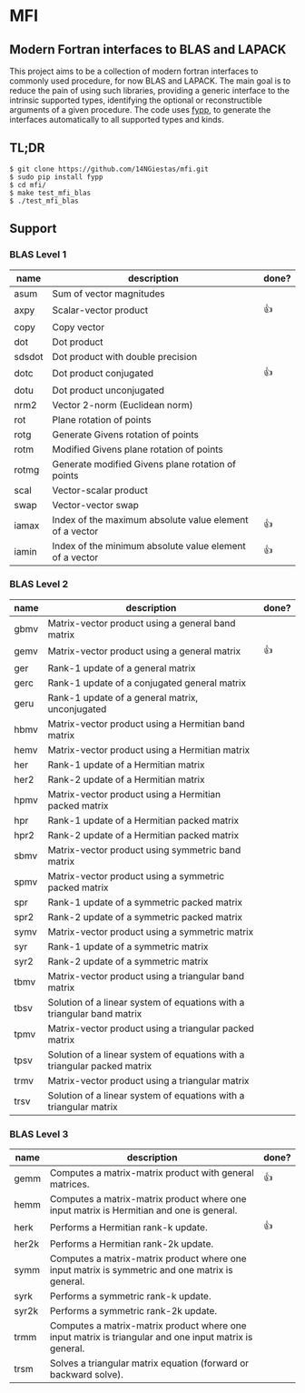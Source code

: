 # MFI
## Modern Fortran interfaces to BLAS and LAPACK
This project aims to be a collection of modern fortran interfaces to commonly used procedure, for now BLAS and LAPACK.
The main goal is to reduce the pain of using such libraries, providing a generic interface to the intrinsic supported types, 
identifying the optional or reconstructible arguments of a given procedure. The code uses [fypp](https://github.com/aradi/fypp),
to generate the interfaces automatically to all supported types and kinds.

## TL;DR
```
$ git clone https://github.com/14NGiestas/mfi.git
$ sudo pip install fypp
$ cd mfi/
$ make test_mfi_blas
$ ./test_mfi_blas
```

## Support
### BLAS Level 1

|  name  |       description                                        | done? | 
|--------|----------------------------------------------------------|-------|
| asum   | Sum of vector magnitudes                                 |       |
| axpy   | Scalar-vector product                                    |  :+1: |
| copy   | Copy vector                                              |       |
| dot    | Dot product                                              |       |
| sdsdot | Dot product with double precision                        |       |
| dotc   | Dot product conjugated                                   |  :+1: |
| dotu   | Dot product unconjugated                                 |       |
| nrm2   | Vector 2-norm (Euclidean norm)                           |       |
| rot    | Plane rotation of points                                 |       |
| rotg   | Generate Givens rotation of points                       |       |
| rotm   | Modified Givens plane rotation of points                 |       |
| rotmg  | Generate modified Givens plane rotation of points        |       |
| scal   | Vector-scalar product                                    |       |
| swap   | Vector-vector swap                                       |       |
| iamax  | Index of the maximum absolute value element of a vector  |  :+1: |
| iamin  | Index of the minimum absolute value element of a vector  |  :+1: |

### BLAS Level 2

|  name  |       description                                                         | done? | 
|--------|---------------------------------------------------------------------------|-------|
|  gbmv  | Matrix-vector product using a general band matrix                         |       |
|  gemv  | Matrix-vector product using a general matrix                              |  :+1: |
|  ger   | Rank-1 update of a general matrix                                         |       |
|  gerc  | Rank-1 update of a conjugated general matrix                              |       |
|  geru  | Rank-1 update of a general matrix, unconjugated                           |       |
|  hbmv  | Matrix-vector product using a Hermitian band matrix                       |       |
|  hemv  | Matrix-vector product using a Hermitian matrix                            |       |
|  her   | Rank-1 update of a Hermitian matrix                                       |       |
|  her2  | Rank-2 update of a Hermitian matrix                                       |       |
|  hpmv  | Matrix-vector product using a Hermitian packed matrix                     |       |
|  hpr   | Rank-1 update of a Hermitian packed matrix                                |       |
|  hpr2  | Rank-2 update of a Hermitian packed matrix                                |       |
|  sbmv  | Matrix-vector product using symmetric band matrix                         |       |
|  spmv  | Matrix-vector product using a symmetric packed matrix                     |       |
|  spr   | Rank-1 update of a symmetric packed matrix                                |       |
|  spr2  | Rank-2 update of a symmetric packed matrix                                |       |
|  symv  | Matrix-vector product using a symmetric matrix                            |       |
|  syr   | Rank-1 update of a symmetric matrix                                       |       |
|  syr2  | Rank-2 update of a symmetric matrix                                       |       |
|  tbmv  | Matrix-vector product using a triangular band matrix                      |       |
|  tbsv  | Solution of a linear system of equations with a triangular band matrix    |       |
|  tpmv  | Matrix-vector product using a triangular packed matrix                    |       |
|  tpsv  | Solution of a linear system of equations with a triangular packed matrix  |       |
|  trmv  | Matrix-vector product using a triangular matrix                           |       |
|  trsv  | Solution of a linear system of equations with a triangular matrix         |       |


### BLAS Level 3

|  name  |       description                                                                                      | done? | 
|--------|--------------------------------------------------------------------------------------------------------|-------|
|  gemm  | Computes a matrix-matrix product with general matrices.                                                |  :+1: |
|  hemm  | Computes a matrix-matrix product where one input matrix is Hermitian and one is general.               |       |
|  herk  | Performs a Hermitian rank-k update.                                                                    |  :+1: |
| her2k  | Performs a Hermitian rank-2k update.                                                                   |       |
|  symm  | Computes a matrix-matrix product where one input matrix is symmetric and one matrix is general.        |       |
|  syrk  | Performs a symmetric rank-k update.                                                                    |       |
| syr2k  | Performs a symmetric rank-2k update.                                                                   |       |
|  trmm  | Computes a matrix-matrix product where one input matrix is triangular and one input matrix is general. |       |
|  trsm  | Solves a triangular matrix equation (forward or backward solve).                                       |       |
